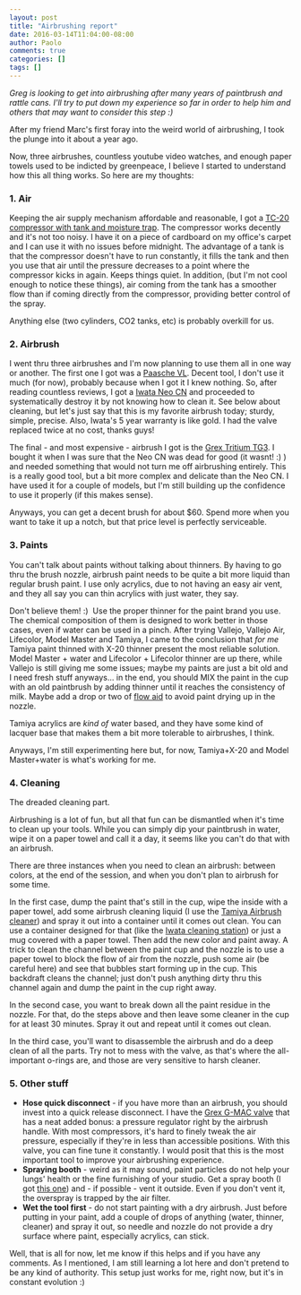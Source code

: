```yaml
---
layout: post
title: "Airbrushing report"
date: 2016-03-14T11:04:00-08:00
author: Paolo
comments: true
categories: []
tags: []
---
```

*Greg is looking to get into airbrushing after many years of paintbrush and rattle cans. I'll try to put down my experience so far in order to help him and others that may want to consider this step :)*

After my friend Marc's first foray into the weird world of airbrushing, I took the plunge into it about a year ago.

Now, three airbrushes, countless youtube video watches, and enough paper towels used to be indicted by greenpeace, I believe I started to understand how this all thing works. So here are my thoughts:

### 1. Air

Keeping the air supply mechanism affordable and reasonable, I got a [TC-20 compressor with tank and moisture trap](https://www.amazon.com/gp/product/B001738DXU). The compressor works decently and it's not too noisy. I have it on a piece of cardboard on my office's carpet and I can use it with no issues before midnight. The advantage of a tank is that the compressor doesn't have to run constantly, it fills the tank and then you use that air until the pressure decreases to a point where the compressor kicks in again. Keeps things quiet. In addition, (but I'm not cool enough to notice these things), air coming from the tank has a smoother flow than if coming directly from the compressor, providing better control of the spray.

Anything else (two cylinders, CO2 tanks, etc) is probably overkill for us.

### 2. Airbrush

I went thru three airbrushes and I'm now planning to use them all in one way or another. The first one I got was a [Paasche VL](http://www.amazon.com/gp/product/B00397TTTY). Decent tool, I don't use it much (for now), probably because when I got it I knew nothing. So, after reading countless reviews, I got a [Iwata Neo CN](http://www.amazon.com/gp/product/B004INERK4) and proceeded to systematically destroy it by not knowing how to clean it. See below about cleaning, but let's just say that this is my favorite airbrush today; sturdy, simple, precise. Also, Iwata's 5 year warranty is like gold. I had the valve replaced twice at no cost, thanks guys!

The final - and most expensive - airbrush I got is the [Grex Tritium TG3](http://www.amazon.com/Grex-Tritium-TG3-Trigger-Gravity-Airbrush/dp/B002XQ2K5W). I bought it when I was sure that the Neo CN was dead for good (it wasnt! :) ) and needed something that would not turn me off airbrushing entirely. This is a really good tool, but a bit more complex and delicate than the Neo CN. I have used it for a couple of models, but I'm still building up the confidence to use it properly (if this makes sense).

Anyways, you can get a decent brush for about $60. Spend more when you want to take it up a notch, but that price level is perfectly serviceable.

### 3. Paints

You can't talk about paints without talking about thinners. By having to go thru the brush nozzle, airbrush paint needs to be quite a bit more liquid than regular brush paint. I use only acrylics, due to not having an easy air vent, and they all say you can thin acrylics with just water, they say.

Don't believe them! :)  Use the proper thinner for the paint brand you use. The chemical composition of them is designed to work better in those cases, even if water can be used in a pinch. After trying Vallejo, Vallejo Air, Lifecolor, Model Master and Tamiya, I came to the conclusion that *for me* Tamiya paint thinned with X-20 thinner present the most reliable solution. Model Master + water and Lifecolor + Lifecolor thinner are up there, while Vallejo is still giving me some issues; maybe my paints are just a bit old and I need fresh stuff anyways... in the end, you should MIX the paint in the cup with an old paintbrush by adding thinner until it reaches the consistency of milk. Maybe add a drop or two of [flow aid](https://www.amazon.com/gp/product/B000KNPM46/ref=oh_aui_search_detailpage?ie=UTF8&amp;psc=1) to avoid paint drying up in the nozzle.

Tamiya acrylics are *kind of* water based, and they have some kind of lacquer base that makes them a bit more tolerable to airbrushes, I think.

Anyways, I'm still experimenting here but, for now, Tamiya+X-20 and Model Master+water is what's working for me.

### 4. Cleaning

The dreaded cleaning part.

Airbrushing is a lot of fun, but all that fun can be dismantled when it's time to clean up your tools. While you can simply dip your paintbrush in water, wipe it on a paper towel and call it a day, it seems like you can't do that with an airbrush.

There are three instances when you need to clean an airbrush: between colors, at the end of the session, and when you don't plan to airbrush for some time.

In the first case, dump the paint that's still in the cup, wipe the inside with a paper towel, add some airbrush cleaning liquid (I use the [Tamiya Airbrush cleaner](https://www.amazon.com/Tamiya-87089-Airbrush-Cleaner-250ml/dp/B000OT0GJM/ref=sr_1_4?ie=UTF8&amp;qid=1457976927&amp;sr=8-4&amp;keywords=tamiya+airbrush)) and spray it out into a container until it comes out clean. You can use a container designed for that (like the [Iwata cleaning station](https://www.amazon.com/gp/product/B000VADIVC/ref=oh_aui_detailpage_o00_s01?ie=UTF8&amp;psc=1)) or just a mug covered with a paper towel. Then add the new color and paint away. A trick to clean the channel between the paint cup and the nozzle is to use a paper towel to block the flow of air from the nozzle, push some air (be careful here) and see that bubbles start forming up in the cup. This backdraft cleans the channel; just don't push anything dirty thru this channel again and dump the paint in the cup right away.

In the second case, you want to break down all the paint residue in the nozzle. For that, do the steps above and then leave some cleaner in the cup for at least 30 minutes. Spray it out and repeat until it comes out clean.

In the third case, you'll want to disassemble the airbrush and do a deep clean of all the parts. Try not to mess with the valve, as that's where the all-important o-rings are, and those are very sensitive to harsh cleaner.

### 5. Other stuff

*   **Hose quick disconnect** - if you have more than an airbrush, you should invest into a quick release disconnect. I have the [Grex G-MAC valve](http://www.amazon.com/gp/product/B002XQ2K84?keywords=grex%20quick&amp;qid=1457977422&amp;ref_=sr_1_4&amp;sr=8-4) that has a neat added bonus: a pressure regulator right by the airbrush handle. With most compressors, it's hard to finely tweak the air pressure, especially if they're in less than accessible positions. With this valve, you can fine tune it constantly. I would posit that this is the most important tool to improve your airbrushing experience.
*   **Spraying booth** - weird as it may sound, paint particles do not help your lungs' health or the fine furnishing of your studio. Get a spray booth (I got [this one](https://www.amazon.com/gp/product/B00NLQ019A/ref=oh_aui_search_detailpage?ie=UTF8&amp;psc=1)) and - if possible - vent it outside. Even if you don't vent it, the overspray is trapped by the air filter.
*   **Wet the tool first** - do not start painting with a dry airbrush. Just before putting in your paint, add a couple of drops of anything (water, thinner, cleaner) and spray it out, so needle and nozzle do not provide a dry surface where paint, especially acrylics, can stick.

Well, that is all for now, let me know if this helps and if you have any comments. As I mentioned, I am still learning a lot here and don't pretend to be any kind of authority. This setup just works for me, right now, but it's in constant evolution :)
